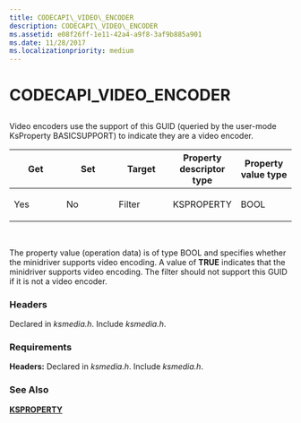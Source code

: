 ```yaml
---
title: CODECAPI\_VIDEO\_ENCODER
description: CODECAPI\_VIDEO\_ENCODER
ms.assetid: e08f26ff-1e11-42a4-a9f8-3af9b885a901
ms.date: 11/28/2017
ms.localizationpriority: medium
---
```


# CODECAPI\_VIDEO\_ENCODER


## <span id="ddk_codecapi_video_encoder_ks"></span><span id="DDK_CODECAPI_VIDEO_ENCODER_KS"></span>


Video encoders use the support of this GUID (queried by the user-mode KsProperty BASICSUPPORT) to indicate they are a video encoder.

<table>
<colgroup>
<col width="20%" />
<col width="20%" />
<col width="20%" />
<col width="20%" />
<col width="20%" />
</colgroup>
<thead>
<tr class="header">
<th>Get</th>
<th>Set</th>
<th>Target</th>
<th>Property descriptor type</th>
<th>Property value type</th>
</tr>
</thead>
<tbody>
<tr class="odd">
<td><p>Yes</p></td>
<td><p>No</p></td>
<td><p>Filter</p></td>
<td><p>KSPROPERTY</p></td>
<td><p>BOOL</p></td>
</tr>
</tbody>
</table>

 

The property value (operation data) is of type BOOL and specifies whether the minidriver supports video encoding. A value of **TRUE** indicates that the minidriver supports video encoding. The filter should not support this GUID if it is not a video encoder.

### <span id="headers"></span><span id="HEADERS"></span>Headers

Declared in *ksmedia.h*. Include *ksmedia.h*.

### Requirements

**Headers:** Declared in *ksmedia.h*. Include *ksmedia.h*.

### See Also

[**KSPROPERTY**](https://docs.microsoft.com/windows-hardware/drivers/ddi/content/ks/ns-ks-ksidentifier)

 

 





